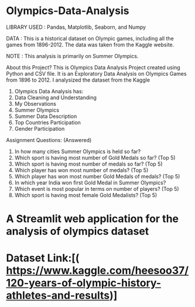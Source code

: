 # Olympics-Data-Analysis

LIBRARY USED : Pandas, Matplotlib, Seaborn, and Numpy

DATA : This is a historical dataset on Olympic games, including all the games from 1896-2012. The data was taken from the Kaggle website.

NOTE : This analysis is primarily on Summer Olympics.

About this Project?
This is Olympics Data Analysis Project created using Python and CSV file. It is an Exploratory Data Analysis on Olympics Games from 1896 to 2012. I analysized the dataset from the Kaggle

1. Olympics Data Analysis has:
2. Data Cleaning and Understanding
3. My Observations
4. Summer Olympics
5. Summer Data Description
6. Top Countries Participation
7. Gender Participation

Assignment Questions: (Answered)
1. In how many cities Summer Olympics is held so far?
2. Which sport is having most number of Gold Medals so far? (Top 5)
3. Which sport is having most number of medals so far? (Top 5)
4. Which player has won most number of medals? (Top 5)
5. Which player has won most number Gold Medals of medals? (Top 5)
6. In which year India won first Gold Medal in Summer Olympics?
7. Which event is most popular in terms on number of players? (Top 5)
8. Which sport is having most female Gold Medalists? (Top 5)


# A Streamlit web application for the analysis of olympics dataset
# Dataset Link:[( https://www.kaggle.com/heesoo37/120-years-of-olympic-history-athletes-and-results)]
